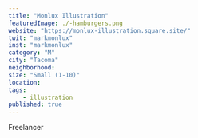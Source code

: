 ```yaml
---
title: "Monlux Illustration"
featuredImage: ./-hamburgers.png
website: "https://monlux-illustration.square.site/"
twit: "markmonlux"
inst: "markmonlux"
category: "M"
city: "Tacoma"
neighborhood:
size: "Small (1-10)"
location: 
tags:
    - illustration
published: true
---
```

Freelancer


